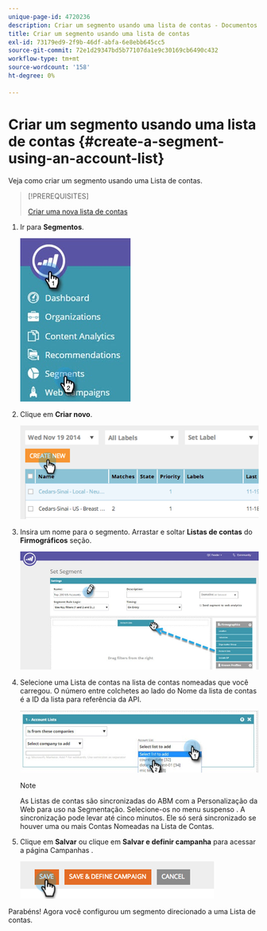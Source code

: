 ```yaml
---
unique-page-id: 4720236
description: Criar um segmento usando uma lista de contas - Documentos do Marketo - Documentação do produto
title: Criar um segmento usando uma lista de contas
exl-id: 73179ed9-2f9b-46df-abfa-6e8ebb645cc5
source-git-commit: 72e1d29347bd5b77107da1e9c30169cb6490c432
workflow-type: tm+mt
source-wordcount: '158'
ht-degree: 0%

---
```


# Criar um segmento usando uma lista de contas {#create-a-segment-using-an-account-list}

Veja como criar um segmento usando uma Lista de contas.

>[!PREREQUISITES]
>
>[Criar uma nova lista de contas](/help/marketo/product-docs/target-account-management/target/account-lists.md)

1. Ir para **Segmentos**.

   ![](assets/new-dropdown-segments-hand-no-account-list.jpg)

1. Clique em **Criar novo**.

   ![](assets/image2014-11-19-19-3a33-3a47.png)

1. Insira um nome para o segmento. Arrastar e soltar **Listas de contas** do **Firmográficos** seção.

   ![](assets/set-segment-hands.jpg)

1. Selecione uma Lista de contas na lista de contas nomeadas que você carregou. O número entre colchetes ao lado do Nome da lista de contas é a ID da lista para referência da API.

   ![](assets/select-list-for-segment-hands.jpg)

   >[!NOTE]
   >
   >As Listas de contas são sincronizadas do ABM com a Personalização da Web para uso na Segmentação. Selecione-os no menu suspenso . A sincronização pode levar até cinco minutos. Ele só será sincronizado se houver uma ou mais Contas Nomeadas na Lista de Contas.

1. Clique em **Salvar** ou clique em **Salvar e definir campanha** para acessar a página Campanhas .

   ![](assets/image2014-11-19-19-3a48-3a20.png)

Parabéns! Agora você configurou um segmento direcionado a uma Lista de contas.
